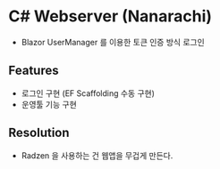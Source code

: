 # C# Webserver (Nanarachi)
- Blazor UserManager 를 이용한 토큰 인증 방식 로그인

## Features
- 로그인 구현 (EF Scaffolding 수동 구현)
- 운영툴 기능 구현

## Resolution
- Radzen 을 사용하는 건 웹앱을 무겁게 만든다.
